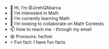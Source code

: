 - 👋 Hi, I’m @JirehQAbarca
- 👀 I’m interested in Math
- 🌱 I’m currently learning Math
- 💞️ I’m looking to collaborate on Math Contests
- 📫 How to reach me - through my email
- 😄 Pronouns: he/him
- ⚡ Fun fact: I have fun facts 

<!---
JirehQAbarca/JirehQAbarca is a ✨ special ✨ repository because its `README.md` (this file) appears on your GitHub profile.
You can click the Preview link to take a look at your changes.
--->
